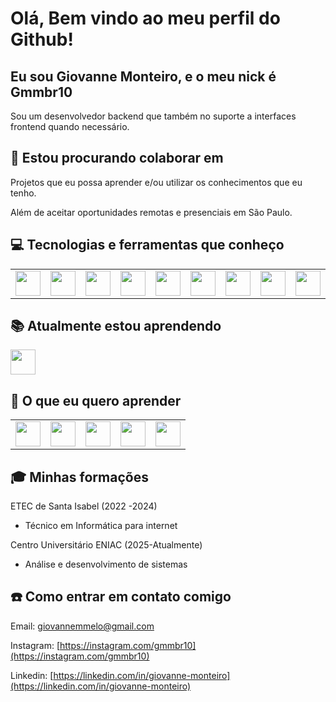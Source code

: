 # Olá, Bem vindo ao meu perfil do Github!

## Eu sou Giovanne Monteiro, e o meu nick é Gmmbr10

Sou um desenvolvedor backend que também no suporte a interfaces frontend quando necessário.

## 👥 Estou procurando colaborar em

Projetos que eu possa aprender e/ou utilizar os conhecimentos que eu tenho.

Além de aceitar oportunidades remotas e presenciais em São Paulo.

## 💻 Tecnologias e ferramentas que conheço

<table>
  <tr>
    <td><img src="https://cdn.jsdelivr.net/gh/devicons/devicon@latest/icons/php/php-original.svg" width="40"/></td>
    <td><img src="https://cdn.jsdelivr.net/gh/devicons/devicon@latest/icons/html5/html5-original.svg" width="40"/></td>
    <td><img src="https://cdn.jsdelivr.net/gh/devicons/devicon@latest/icons/css3/css3-original.svg" width="40"/></td>
    <td><img src="https://cdn.jsdelivr.net/gh/devicons/devicon@latest/icons/javascript/javascript-original.svg" width="40"/></td>
    <td><img src="https://cdn.jsdelivr.net/gh/devicons/devicon@latest/icons/mysql/mysql-original.svg" width="40"/></td>
    <td><img src="https://cdn.jsdelivr.net/gh/devicons/devicon@latest/icons/docker/docker-original.svg" width="40"/></td>
    <td><img src="https://cdn.jsdelivr.net/gh/devicons/devicon@latest/icons/git/git-original.svg" width="40"/></td>
    <td><img src="https://cdn.jsdelivr.net/gh/devicons/devicon@latest/icons/laravel/laravel-original.svg" width="40"/></td>
    <td><img src="https://cdn.jsdelivr.net/gh/devicons/devicon@latest/icons/reactnative/reactnative-original-wordmark.svg" width="40"/></td>
  </tr>
</table>
          

## 📚 Atualmente estou aprendendo

<img src="https://cdn.jsdelivr.net/gh/devicons/devicon@latest/icons/java/java-original.svg" width="40" style="display: inline-block;"/>

## 🔭 O que eu quero aprender

<table>
  <tr>
    <td><img src="https://cdn.jsdelivr.net/gh/devicons/devicon@latest/icons/spring/spring-original.svg" width="40"/></td>
    <td><img src="https://cdn.jsdelivr.net/gh/devicons/devicon@latest/icons/angularjs/angularjs-original.svg" width="40"/></td>
    <td><img src="https://cdn.jsdelivr.net/gh/devicons/devicon@latest/icons/postgresql/postgresql-original.svg" width="40"/></td>
    <td><img src="https://cdn.jsdelivr.net/gh/devicons/devicon@latest/icons/mongodb/mongodb-original.svg" width="40"/></td>
    <td><img src="https://cdn.jsdelivr.net/gh/devicons/devicon@latest/icons/amazonwebservices/amazonwebservices-plain-wordmark.svg" width="40"/></td>
  </tr>
</table>

## 🎓 Minhas formações

ETEC de Santa Isabel (2022 -2024)
- Técnico em Informática para internet

Centro Universitário ENIAC (2025-Atualmente)
- Análise e desenvolvimento de sistemas

## ☎️ Como entrar em contato comigo

Email: [giovannemmelo@gmail.com](mailto:giovannemmelo@gmail.com)

Instagram: [https://instagram.com/gmmbr10](https://instagram.com/gmmbr10)

Linkedin: [https://linkedin.com/in/giovanne-monteiro](https://linkedin.com/in/giovanne-monteiro)